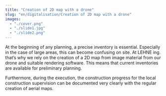 ```yaml
---
title: "Creation of 2D map with a drone"
slug: "en/digitalisation/Creation of 2D map with a drone"
images:
  - "./cover.png"
  - "./slide1.jpg"
  - "./slide2.png"
---
```


At the beginning of any planning, a precise inventory is essential. Especially in the case of large areas, this can become confusing on site. At LEHNE ing. that’s why we rely on the creation of a 2D map from image material from our drone and suitable rendering software. This means that current inventories are available for preliminary planning.

Furthermore, during the execution, the construction progress for the local construction supervision can be documented very clearly with the regular creation of aerial maps.
